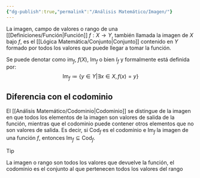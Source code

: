 ```yaml
---
{"dg-publish":true,"permalink":"/Análisis Matemático/Imagen/"}
---
```


La imagen, campo de valores o rango de una [[Definiciones/Función\|Función]] $f:X \to Y$, también llamada la imagen de $X$ bajo $f$, es el [[Lógica Matemática/Conjunto\|Conjunto]] contenido en $Y$ formado por todos los valores que puede llegar a tomar la función.

Se puede denotar como $\text{im}_{f}$, $f(X)$, $\text{Im}_{f}$ o bien $I_{f}$ y formalmente está definida por:
$$\text{Im}_{f}\coloneqq\{y\in Y|\exists x\in X,f(x)=y\}$$
## Diferencia con el codominio
El [[Análisis Matemático/Codominio\|Codominio]] se distingue de la imagen en que todos los elementos de la imagen son valores de salida de la función, mientras que el codominio puede contener otros elementos que no son valores de salida. Es decir, si $\text{Cod}_{f}$ es el codominio e $\text{Im}_{f}$ la imagen de una función $f$, entonces $\text{Im}_{f}\subseteq \text{Cod}_{f}$.

> [!tip]
> La imagen o rango son todos los valores que devuelve la función, el codominio es el conjunto al que pertenecen todos los valores del rango
